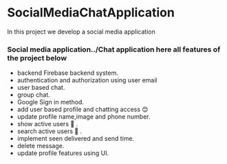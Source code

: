 # SocialMediaChatApplication
In this project we develop a social media application
### Social media application../Chat application here all features of the project below
- backend Firebase backend system.
- authentication and authorization using user email
- user based chat.
- group chat.
- Google Sign in method.
- add user based profile and chatting access 😊
- update profile name,image and phone number.
- show active users 👤 .
- search active users 👥 .
- implement seen delivered and send time.
- delete message.
- update profile  features using UI.<br/>
